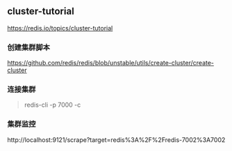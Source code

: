 
## cluster-tutorial

https://redis.io/topics/cluster-tutorial

### 创建集群脚本
https://github.com/redis/redis/blob/unstable/utils/create-cluster/create-cluster


### 连接集群
> redis-cli -p 7000 -c 


### 集群监控
http://localhost:9121/scrape?target=redis%3A%2F%2Fredis-7002%3A7002


